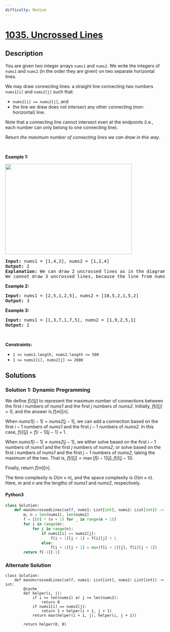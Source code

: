```yaml
---
difficulty: Medium
---
```


<!-- problem:start -->

# [1035. Uncrossed Lines](https://leetcode.com/problems/uncrossed-lines)

## Description

<!-- description:start -->

<p>You are given two integer arrays <code>nums1</code> and <code>nums2</code>. We write the integers of <code>nums1</code> and <code>nums2</code> (in the order they are given) on two separate horizontal lines.</p>

<p>We may draw connecting lines: a straight line connecting two numbers <code>nums1[i]</code> and <code>nums2[j]</code> such that:</p>

<ul>
	<li><code>nums1[i] == nums2[j]</code>, and</li>
	<li>the line we draw does not intersect any other connecting (non-horizontal) line.</li>
</ul>

<p>Note that a connecting line cannot intersect even at the endpoints (i.e., each number can only belong to one connecting line).</p>

<p>Return <em>the maximum number of connecting lines we can draw in this way</em>.</p>

<p>&nbsp;</p>
<p><strong class="example">Example 1:</strong></p>
<img alt="" src="https://fastly.jsdelivr.net/gh/doocs/leetcode@main/solution/1000-1099/1035.Uncrossed%20Lines/images/142.png" style="width: 400px; height: 286px;" />
<pre>
<strong>Input:</strong> nums1 = [1,4,2], nums2 = [1,2,4]
<strong>Output:</strong> 2
<strong>Explanation:</strong> We can draw 2 uncrossed lines as in the diagram.
We cannot draw 3 uncrossed lines, because the line from nums1[1] = 4 to nums2[2] = 4 will intersect the line from nums1[2]=2 to nums2[1]=2.
</pre>

<p><strong class="example">Example 2:</strong></p>

<pre>
<strong>Input:</strong> nums1 = [2,5,1,2,5], nums2 = [10,5,2,1,5,2]
<strong>Output:</strong> 3
</pre>

<p><strong class="example">Example 3:</strong></p>

<pre>
<strong>Input:</strong> nums1 = [1,3,7,1,7,5], nums2 = [1,9,2,5,1]
<strong>Output:</strong> 2
</pre>

<p>&nbsp;</p>
<p><strong>Constraints:</strong></p>

<ul>
	<li><code>1 &lt;= nums1.length, nums2.length &lt;= 500</code></li>
	<li><code>1 &lt;= nums1[i], nums2[j] &lt;= 2000</code></li>
</ul>

<!-- description:end -->

## Solutions

<!-- solution:start -->

### Solution 1: Dynamic Programming

We define $f[i][j]$ to represent the maximum number of connections between the first $i$ numbers of $\textit{nums1}$ and the first $j$ numbers of $\textit{nums2}$. Initially, $f[i][j] = 0$, and the answer is $f[m][n]$.

When $\textit{nums1}[i-1] = \textit{nums2}[j-1]$, we can add a connection based on the first $i-1$ numbers of $\textit{nums1}$ and the first $j-1$ numbers of $\textit{nums2}$. In this case, $f[i][j] = f[i-1][j-1] + 1$.

When $\textit{nums1}[i-1] \neq \textit{nums2}[j-1]$, we either solve based on the first $i-1$ numbers of $\textit{nums1}$ and the first $j$ numbers of $\textit{nums2}$, or solve based on the first $i$ numbers of $\textit{nums1}$ and the first $j-1$ numbers of $\textit{nums2}$, taking the maximum of the two. That is, $f[i][j] = \max(f[i-1][j], f[i][j-1])$.

Finally, return $f[m][n]$.

The time complexity is $O(m \times n)$, and the space complexity is $O(m \times n)$. Here, $m$ and $n$ are the lengths of $\textit{nums1}$ and $\textit{nums2}$, respectively.

<!-- tabs:start -->

#### Python3

```python
class Solution:
    def maxUncrossedLines(self, nums1: List[int], nums2: List[int]) -> int:
        m, n = len(nums1), len(nums2)
        f = [[0] * (n + 1) for _ in range(m + 1)]
        for i in range(m):
            for j in range(n):
                if nums1[i] == nums2[j]:
                    f[i + 1][j + 1] = f[i][j] + 1
                else:
                    f[i + 1][j + 1] = max(f[i + 1][j], f[i][j + 1])
        return f[-1][-1]
```

### Alternate Solution
```python3
class Solution:
    def maxUncrossedLines(self, nums1: List[int], nums2: List[int]) -> int:
        @cache
        def helper(i, j):
            if i >= len(nums1) or j >= len(nums2):
                return 0
            if nums1[i] == nums2[j]:
                return 1 + helper(i + 1, j + 1)
            return max(helper(i + 1, j), helper(i, j + 1))

        return helper(0, 0)
```

